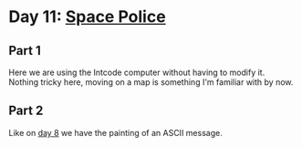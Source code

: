 # Day 11: [Space Police](https://adventofcode.com/2019/day/11)

## Part 1

Here we are using the Intcode computer without having to modify it. Nothing tricky here, moving on a map is something I'm familiar with by now.

## Part 2

Like on [day 8](../day08/README.md) we have the painting of an ASCII message.